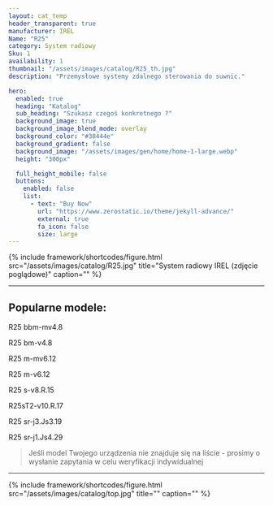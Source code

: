 ```yaml
---
layout: cat_temp
header_transparent: true
manufacturer: IREL
Name: "R25"
category: System radiowy
Sku: 1
availability: 1
thumbnail: "/assets/images/catalog/R25_th.jpg"
description: "Przemysłowe systemy zdalnego sterowania do suwnic."

hero:
  enabled: true
  heading: "Katalog"
  sub_heading: "Szukasz czegoś konkretnego ?"
  background_image: true
  background_image_blend_mode: overlay
  background_color: "#38444e"
  background_gradient: false
  background_image: "/assets/images/gen/home/home-1-large.webp"
  height: "300px"

  full_height_mobile: false
  buttons:
    enabled: false
    list:
      - text: "Buy Now"
        url: "https://www.zerostatic.io/theme/jekyll-advance/"
        external: true
        fa_icon: false
        size: large
---
```

{% include framework/shortcodes/figure.html src="/assets/images/catalog/R25.jpg" title="System radiowy IREL (zdjęcie poglądowe)" caption="" %}



---

Popularne modele:
---

R25 bbm-mv4.8

R25 bm-v4.8

R25 m-mv6.12

R25 m-v6.12

R25 s-v8.R.15

R25sT2-v10.R.17

R25 sr-j3.Js3.19

R25 sr-j1.Js4.29


>Jeśli model Twojego urządzenia nie znajduje się na liście - prosimy o wysłanie zapytania w celu weryfikacji indywidualnej

---
{% include framework/shortcodes/figure.html src="/assets/images/catalog/top.jpg" title="" caption="" %}



